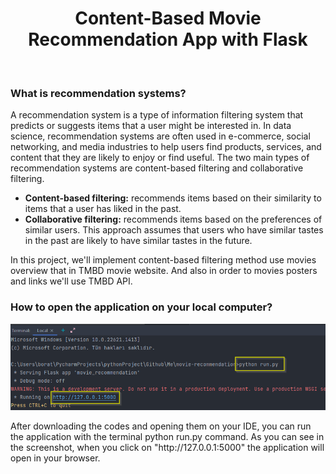 <h1 align="center">
  Content-Based Movie Recommendation App with Flask
</h1>
</br>

<h3>What is recommendation systems?</h3>
<p>
A recommendation system is a type of information filtering system that predicts or suggests items that a user might be interested in. In data science, recommendation systems are often used in e-commerce, social networking, and media industries to help users find products, services, and content that they are likely to enjoy or find useful. The two main types of recommendation systems are content-based filtering and collaborative filtering.
</p>
<ul>
  <li><strong>Content-based filtering:</strong>  recommends items based on their similarity to items that a user has liked in the past.</li>
  <li><strong>Collaborative filtering:</strong>  recommends items based on the preferences of similar users. This approach assumes that users who have similar tastes in the past are likely to have similar tastes in the future.</li>
</ul>

<p>
In this project, we'll implement content-based filtering method use movies overview that in TMBD movie website. And also in order to movies posters and links we'll use TMBD API.
</p>

<h3>How to open the application on your local computer?</h3>
<img src="https://github.com/boratutumluer/movie-recommendation/blob/master/screenshots/terminal.png" width="600"/>
<p>
After downloading the codes and opening them on your IDE, you can run the application with the terminal python run.py command. As you can see in the screenshot, when you click on "http://127.0.0.1:5000" the application will open in your browser.
</p>

